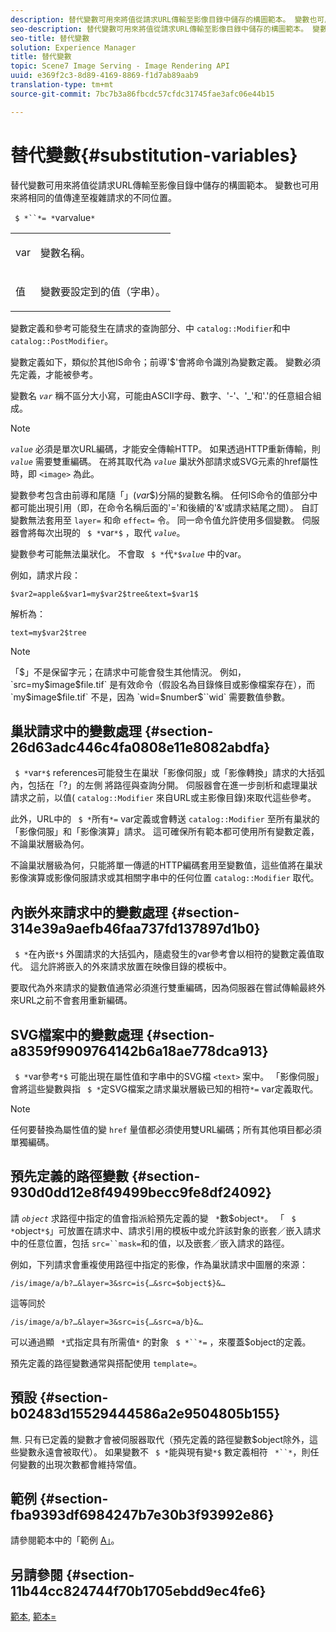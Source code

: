 ```yaml
---
description: 替代變數可用來將值從請求URL傳輸至影像目錄中儲存的構圖範本。 變數也可用來將相同的值傳達至複雜請求的不同位置。
seo-description: 替代變數可用來將值從請求URL傳輸至影像目錄中儲存的構圖範本。 變數也可用來將相同的值傳達至複雜請求的不同位置。
seo-title: 替代變數
solution: Experience Manager
title: 替代變數
topic: Scene7 Image Serving - Image Rendering API
uuid: e369f2c3-8d89-4169-8869-f1d7ab89aab9
translation-type: tm+mt
source-git-commit: 7bc7b3a86fbcdc57cfdc31745fae3afc06e44b15

---
```



# 替代變數{#substitution-variables}

替代變數可用來將值從請求URL傳輸至影像目錄中儲存的構圖範本。 變數也可用來將相同的值傳達至複雜請求的不同位置。

` $ *``*= *`varvalue`*`

<table id="simpletable_EFEC66C23CE949EFACDC415A954DF323"> 
 <tr class="strow"> 
  <td class="stentry"> <p> <span class="codeph"> <span class="varname"> var </span></span> </p> </td> 
  <td class="stentry"> <p>變數名稱。 </p> </td> 
 </tr> 
 <tr class="strow"> 
  <td class="stentry"> <p> <span class="codeph"> 值 <span class="varname"></span></span> </p> </td> 
  <td class="stentry"> <p>變數要設定到的值（字串）。 </p> </td> 
 </tr> 
</table>

變數定義和參考可能發生在請求的查詢部分、中 `catalog::Modifier`和中 `catalog::PostModifier`。

變數定義如下，類似於其他IS命令；前導&#39;$&#39;會將命令識別為變數定義。 變數必須先定義，才能被參考。

變數名 *`var`* 稱不區分大小寫，可能由ASCII字母、數字、&#39;-&#39;、&#39;_&#39;和&#39;.&#39;的任意組合組成。

>[!NOTE]
>
>*`value`* 必須是單次URL編碼，才能安全傳輸HTTP。 如果透過HTTP重新傳輸，則 *`value`* 需要雙重編碼。 在將其取代為 *`value`* 巢狀外部請求或SVG元素的href屬性時，即 `<image>` 為此。

變數參考包含由前導和尾隨「$」($*var*$)分隔的變數名稱。 任何IS命令的值部分中都可能出現引用（即，在命令名稱后面的&#39;=&#39;和後續的&#39;&amp;&#39;或請求結尾之間）。 自訂變數無法套用至 `layer=` 和命 `effect=` 令。 同一命令值允許使用多個變數。 伺服器會將每次出現的 ` $ *`var`*$` ，取代 *`value`*。

變數參考可能無法巢狀化。 不會取 ` $ *`代`*$`*`value`* 中的var。

例如，請求片段：

`$var2=apple&$var1=my$var2$tree&text=$var1$`

解析為：

`text=my$var2$tree`

>[!NOTE]
>
>「$」不是保留字元；在請求中可能會發生其他情況。 例如， `src=my$image$file.tif` 是有效命令（假設名為目錄條目或影像檔案存在），而 `my$image$file.tif` 不是，因為 `wid=$number$``wid` 需要數值參數。

## 巢狀請求中的變數處理 {#section-26d63adc446c4fa0808e11e8082abdfa}

` $ *`var`*$` references可能發生在巢狀「影像伺服」或「影像轉換」請求的大括弧內，包括在「?」的左側 將路徑與查詢分開。 伺服器會在進一步剖析和處理巢狀請求之前，以值( `catalog::Modifier` 來自URL或主影像目錄)來取代這些參考。

此外，URL中的 ` $ *`所有`*=` var定義或會轉送 `catalog::Modifier` 至所有巢狀的「影像伺服」和「影像演算」請求。 這可確保所有範本都可使用所有變數定義，不論巢狀層級為何。

不論巢狀層級為何，只能將單一傳遞的HTTP編碼套用至變數值，這些值將在巢狀影像演算或影像伺服請求或其相關字串中的任何位置 `catalog::Modifier` 取代。

## 內嵌外來請求中的變數處理 {#section-314e39a9aefb46faa737fd137897d1b0}

` $ *`在內嵌`*$` 外圍請求的大括弧內，隨處發生的var參考會以相符的變數定義值取代。 這允許將嵌入的外來請求放置在映像目錄的模板中。

要取代為外來請求的變數值通常必須進行雙重編碼，因為伺服器在嘗試傳輸最終外來URL之前不會套用重新編碼。

## SVG檔案中的變數處理 {#section-a8359f9909764142b6a18ae778dca913}

` $ *`var參考`*$` 可能出現在屬性值和字串中的SVG檔 `<text>` 案中。 「影像伺服」會將這些變數與指 ` $ *`定SVG檔案之請求巢狀層級已知的相符`*=` var定義取代。

>[!NOTE]
>
>任何要替換為屬性值的變 `href` 量值都必須使用雙URL編碼；所有其他項目都必須單獨編碼。

## 預先定義的路徑變數 {#section-930d0dd12e8f49499becc9fe8df24092}

請 *`object`* 求路徑中指定的值會指派給預先定義的變 ` *`數$object`*`。 「 ` $ *`object`*$`」可放置在請求中、請求引用的模板中或允許該對象的嵌套／嵌入請求中的任意位置，包括 `src=``mask=`和的值，以及嵌套／嵌入請求的路徑。

例如，下列請求會重複使用路徑中指定的影像，作為巢狀請求中圖層的來源：

`/is/image/a/b?…&layer=3&src=is{…&src=$object$}&…`

這等同於

`/is/image/a/b?…&layer=3&src=is{…&src=a/b}&…`

可以通過顯 ` *`式指定具有所需值`*` 的對象 ` $ *``*=` ，來覆蓋$object的定義。

預先定義的路徑變數通常與搭配使用 `template=`。

## 預設 {#section-b02483d15529444586a2e9504805b155}

無. 只有已定義的變數才會被伺服器取代（預先定義的路徑變數$object除外，這些變數永遠會被取代）。 如果變數不 ` $ *`能與現有變`*$` 數定義相符 ` *``*`，則任何變數的出現次數都會維持常值。

## 範例 {#section-fba9393df6984247b7e30b3f93992e86}

請參閱範本中的「範例 [A」](../../../../../is-api/http-ref/image-serving-api-ref/c-http-protocol-reference/c-templates/c-templates.md#concept-3cd2d2adae0e41b2979b9640244d4d3e)。

## 另請參閱 {#section-11b44cc824744f70b1705ebdd9ec4fe6}

[範本](../../../../../is-api/http-ref/image-serving-api-ref/c-http-protocol-reference/c-templates/c-templates.md#concept-3cd2d2adae0e41b2979b9640244d4d3e), [範本=](../../../../../is-api/http-ref/image-serving-api-ref/c-http-protocol-reference/c-command-reference/r-template.md#reference-3beccaa462a64bf0ba867e5c8fd0bd14)

